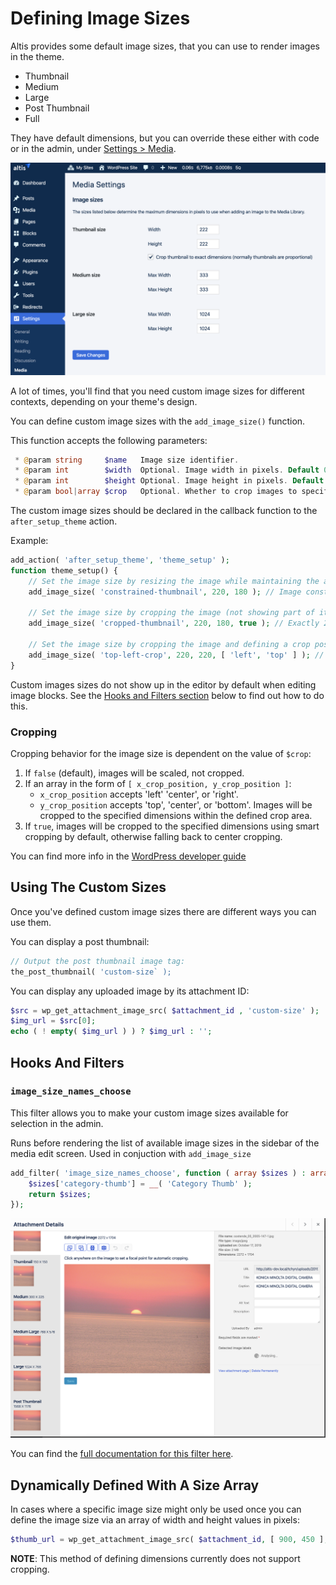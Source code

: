 # Defining Image Sizes

Altis provides some default image sizes, that you can use to render images in the theme.

- Thumbnail
- Medium
- Large
- Post Thumbnail
- Full

They have default dimensions, but you can override these either with code or in the admin, under [Settings > Media](internal://admin/options-media.php).

![Media Settings](./assets/media-settings.png)

A lot of times, you'll find that you need custom image sizes for different contexts, depending on your theme's design.

You can define custom image sizes with the `add_image_size()` function.

This function accepts the following parameters:

```php
 * @param string     $name   Image size identifier.
 * @param int        $width  Optional. Image width in pixels. Default 0.
 * @param int        $height Optional. Image height in pixels. Default 0.
 * @param bool|array $crop   Optional. Whether to crop images to specified width and height or resize.
```
The custom image sizes should be declared in the callback function to the `after_setup_theme` action.

Example:
```php
add_action( 'after_setup_theme', 'theme_setup' );
function theme_setup() {
	// Set the image size by resizing the image while maintaining the aspect ratio:
	add_image_size( 'constrained-thumbnail', 220, 180 ); // Image constrained to 220 pixels wide by 180 pixels tall
	
	// Set the image size by cropping the image (not showing part of it):
	add_image_size( 'cropped-thumbnail', 220, 180, true ); // Exactly 220 pixels wide by 180 pixels tall
	
	// Set the image size by cropping the image and defining a crop position:
	add_image_size( 'top-left-crop', 220, 220, [ 'left', 'top' ] ); // Hard crop left top
}
```

Custom images sizes do not show up in the editor by default when editing image blocks. See the [Hooks and Filters section](#hooks-and-filters) below to find out how to do this.

### Cropping

Cropping behavior for the image size is dependent on the value of `$crop`:
1. If `false` (default), images will be scaled, not cropped.
2. If an array in the form of `[ x_crop_position, y_crop_position ]`:
    - `x_crop_position` accepts 'left' 'center', or 'right'.
    - `y_crop_position` accepts 'top', 'center', or 'bottom'.
    Images will be cropped to the specified dimensions within the defined crop area.
3. If `true`, images will be cropped to the specified dimensions using smart cropping by default, otherwise falling back to center cropping.
 
You can find more info in the [WordPress developer guide](https://developer.wordpress.org/themes/functionality/featured-images-post-thumbnails/#add-custom-featured-image-sizes)

## Using The Custom Sizes

Once you've defined custom image sizes there are different ways you can use them.

You can display a post thumbnail:

```php
// Output the post thumbnail image tag:
the_post_thumbnail( 'custom-size` );
```

You can display any uploaded image by its attachment ID:

```php
$src = wp_get_attachment_image_src( $attachment_id , 'custom-size' );
$img_url = $src[0];
echo ( ! empty( $img_url ) ) ? $img_url : '';
```

## Hooks And Filters

### `image_size_names_choose`

This filter allows you to make your custom image sizes available for selection in the admin.

Runs before rendering the list of available image sizes in the sidebar of the media edit screen. Used in conjuction with `add_image_size` 

```php
add_filter( 'image_size_names_choose', function ( array $sizes ) : array {
	$sizes['category-thumb'] = __( 'Category Thumb' );
	return $sizes;
});
```

![Media Editor](./assets/attachment-details.png)

You can find the [full documentation for this filter here](https://developer.wordpress.org/reference/hooks/image_size_names_choose/).

## Dynamically Defined With A Size Array

In cases where a specific image size might only be used once you can define the image size via an array of width and height values in pixels:

```php
$thumb_url = wp_get_attachment_image_src( $attachment_id, [ 900, 450 ], true );`
```


**NOTE**: This method of defining dimensions currently does not support cropping.
